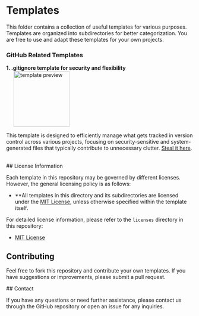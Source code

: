 <h1>Templates</h1>

This folder contains a collection of useful templates for various purposes. Templates are organized into subdirectories for better categorization. You are free to use and adapt these templates for your own projects.

<h3>GitHub Related Templates</h3>
<div>
<b>1. .gitignore template for security and flexibility</b>
    <br>
        <img src="https://github.com/user-attachments/assets/58abdc65-829d-4ff4-83f6-0d36668c4ed5" alt="template preview" width="150" style="display:inline-block; vertical-align:middle; margin-left:20px;">
    <p>
        This template is designed to efficiently manage what gets tracked in version control across various projects, focusing on security-sensitive and system-generated files         that typically contribute to unnecessary clutter. 
        <a href="https://github.com/D-3-X/Rodent-REPO/blob/main/templates/git/.gitignore">Steal it here</a>.
    </p>
</div>

<br>

<div>
## License Information

Each template in this repository may be governed by different licenses. However, the general licensing policy is as follows:

- **All templates in this directory and its subdirectories are licensed under the [MIT License](https://github.com/D-3-X/Rodent-Repo/tree/main/licenses/MIT_License.txt), unless otherwise specified within the template itself.

For detailed license information, please refer to the `licenses` directory in this repository:

- [MIT License](https://github.com/D-3-X/Rodent-Repo/tree/main/licenses/MIT_License.txt)

## Contributing

Feel free to fork this repository and contribute your own templates. If you have suggestions or improvements, please submit a pull request.
</div>
## Contact

If you have any questions or need further assistance, please contact us through the GitHub repository or open an issue for any inquiries.
